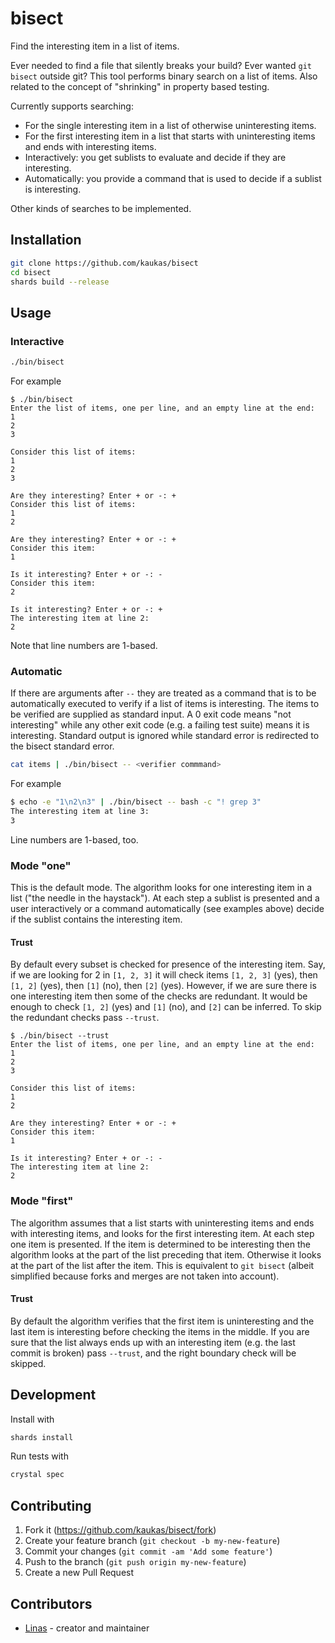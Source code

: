 # bisect

Find the interesting item in a list of items.

Ever needed to find a file that silently breaks your build? Ever wanted `git bisect` outside git? This tool performs binary search on a list of items. Also related to the concept of "shrinking" in property based testing.

Currently supports searching:

- For the single interesting item in a list of otherwise uninteresting items.
- For the first interesting item in a list that starts with uninteresting items and ends with interesting items.
- Interactively: you get sublists to evaluate and decide if they are interesting.
- Automatically: you provide a command that is used to decide if a sublist is interesting.

Other kinds of searches to be implemented.

## Installation

```bash
git clone https://github.com/kaukas/bisect
cd bisect
shards build --release
```

## Usage

### Interactive

```bash
./bin/bisect
```

For example

```
$ ./bin/bisect
Enter the list of items, one per line, and an empty line at the end:
1
2
3

Consider this list of items:
1
2
3

Are they interesting? Enter + or -: +
Consider this list of items:
1
2

Are they interesting? Enter + or -: +
Consider this item:
1

Is it interesting? Enter + or -: -
Consider this item:
2

Is it interesting? Enter + or -: +
The interesting item at line 2:
2
```

Note that line numbers are 1-based.

### Automatic

If there are arguments after `--` they are treated as a command that is to be automatically executed to verify if a list of items is interesting. The items to be verified are supplied as standard input. A 0 exit code means "not interesting" while any other exit code (e.g. a failing test suite) means it is interesting. Standard output is ignored while standard error is redirected to the bisect standard error.

```bash
cat items | ./bin/bisect -- <verifier commmand>
```

For example

```bash
$ echo -e "1\n2\n3" | ./bin/bisect -- bash -c "! grep 3"
The interesting item at line 3:
3
```

Line numbers are 1-based, too.

### Mode "one"

This is the default mode. The algorithm looks for one interesting item in a list ("the needle in the haystack"). At each step a sublist is presented and a user interactively or a command automatically (see examples above) decide if the sublist contains the interesting item.

#### Trust

By default every subset is checked for presence of the interesting item. Say, if we are looking for 2 in `[1, 2, 3]` it will check items `[1, 2, 3]` (yes), then `[1, 2]` (yes), then `[1]` (no), then `[2]` (yes). However, if we are sure there is one interesting item then some of the checks are redundant. It would be enough to check `[1, 2]` (yes) and `[1]` (no), and `[2]` can be inferred. To skip the redundant checks pass `--trust`.

```
$ ./bin/bisect --trust
Enter the list of items, one per line, and an empty line at the end:
1
2
3

Consider this list of items:
1
2

Are they interesting? Enter + or -: +
Consider this item:
1

Is it interesting? Enter + or -: -
The interesting item at line 2:
2
```

### Mode "first"

The algorithm assumes that a list starts with uninteresting items and ends with interesting items, and looks for the first interesting item. At each step one item is presented. If the item is determined to be interesting then the algorithm looks at the part of the list preceding that item. Otherwise it looks at the part of the list after the item. This is equivalent to `git bisect` (albeit simplified because forks and merges are not taken into account).

#### Trust

By default the algorithm verifies that the first item is uninteresting and the last item is interesting before checking the items in the middle. If you are sure that the list always ends up with an interesting item (e.g. the last commit is broken) pass `--trust`, and the right boundary check will be skipped.

## Development

Install with

```bash
shards install
```

Run tests with

```bash
crystal spec
```

## Contributing

1. Fork it (<https://github.com/kaukas/bisect/fork>)
2. Create your feature branch (`git checkout -b my-new-feature`)
3. Commit your changes (`git commit -am 'Add some feature'`)
4. Push to the branch (`git push origin my-new-feature`)
5. Create a new Pull Request

## Contributors

- [Linas](https://github.com/kaukas) - creator and maintainer
